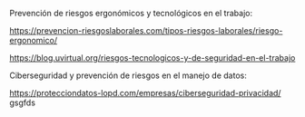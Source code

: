 
Prevención de riesgos ergonómicos y tecnológicos en el trabajo:

https://prevencion-riesgoslaborales.com/tipos-riesgos-laborales/riesgo-ergonomico/

https://blog.uvirtual.org/riesgos-tecnologicos-y-de-seguridad-en-el-trabajo

Ciberseguridad y prevención de riesgos en el manejo de datos:

https://protecciondatos-lopd.com/empresas/ciberseguridad-privacidad/
gsgfds
